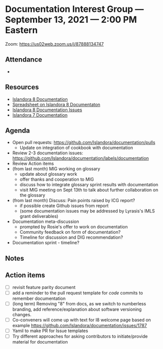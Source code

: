 # Documentation Interest Group — September 13, 2021 — 2:00 PM Eastern

Zoom:  https://us02web.zoom.us/j/87888134747

## Attendance
* 
  
## Resources
* [Islandora 8 Documentation](https://islandora.github.io/documentation/)
* [Spreadsheet on Islandora 8 Documentaton](https://docs.google.com/spreadsheets/d/1E-kRw9xE60CKK0qL1-phzeVKjEZu3qBKZ9d3LH1hDEE/edit?usp=sharing)
* [Islandora 8 Documentation Issues](https://github.com/Islandora/documentation/labels/documentation)
* [Islandora 7 Documentation](https://wiki.lyrasis.org/display/ISLANDORA/Start)

## Agenda
- Open pull requests: https://github.com/Islandora/documentation/pulls
  - Update on integration of cookbook with documentation
- Review 2-3 documentation issues: https://github.com/Islandora/documentation/labels/documentation
- Review Action items
- (from last month) MIG working on glossary
  - update about glossary work
  - offer thanks and cooperation to MIG
  - discuss how to integrate glossary sprint results with documentation
  - visit MIG meeting on Sept 13th to talk about further collaboration on the glossary
- (from last month) Discuss: Pain points raised by ICG report? 
  - if possible create Github issues from report
  - (some documentation issues may be addressed by Lyrasis's IMLS grant deliverables)
- Documentation meta-discussion
  - prompted by Rosie's offer to work on documentation
  - Community feedback on form of documentation?
  - Timeline for discussion and DIG recommendation?
- Documentation sprint - timeline?

## Notes

## Action items
* [ ] revisit feature parity document
* [ ] add a reminder to the pull request template for _code_ commits to remember documentation
* [ ] (long term) Removing "8" from docs, as we switch to numberless branding, add reference/explanation about software versioning changes.
* [ ] Co-conveners will come up with text for I8 welcome page based on example https://github.com/Islandora/documentation/issues/1787
* [ ] Yamil to make PR for Issue templates
* [ ] Try different approaches for asking contributors to initiate/provide material for documentation
